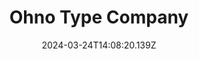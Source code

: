 ---
title: Ohno Type Company
url: https://ohnotype.co
date: "2024-03-24T14:08:20.139Z"
collection:
  - Foundry
type: Collections
kind: website
---